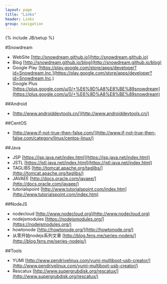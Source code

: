 ```yaml
---
layout: page
title: "Links"
header: Links
group: navigation
---
```

{% include JB/setup %}

#Snowdream
* WebSite [http://snowdream.github.io](http://snowdream.github.io)             
* Blog [http://snowdream.github.io/blog](http://snowdream.github.io/blog)          
* Google Play [https://play.google.com/store/apps/developer?id=Snowdream,Inc.](https://play.google.com/store/apps/developer?id=Snowdream,Inc.)
* Google Plus [https://plus.google.com/u/0/+%E6%9D%A8%E8%BE%89snowdream](https://plus.google.com/u/0/+%E6%9D%A8%E8%BE%89snowdream)

##Android
* [http://www.androiddevtools.cn/](http://www.androiddevtools.cn/)

##CentOS
* [http://www.if-not-true-then-false.com/](http://www.if-not-true-then-false.com/category/linux/centos-linux/)

##Java
* JSP [https://jsp.java.net/index.html](https://jsp.java.net/index.html)            
* JSTL [https://jstl.java.net/index.html](https://jstl.java.net/index.html)
* TAGLIBS [http://tomcat.apache.org/taglibs/](http://tomcat.apache.org/taglibs/)
* JAVAEE [http://docs.oracle.com/javaee/](http://docs.oracle.com/javaee/)
* tutorialspoint [http://www.tutorialspoint.com/index.htm](http://www.tutorialspoint.com/index.htm)

##NodeJS
* nodecloud [http://www.nodecloud.org](http://www.nodecloud.org)
* nodejsmodules [https://nodejsmodules.org/](https://nodejsmodules.org/)
* howtonode [http://howtonode.org/](http://howtonode.org/)
* 从零开始nodejs系列文章 [http://blog.fens.me/series-nodejs/](http://blog.fens.me/series-nodejs/)

##Tools
* YUMI [http://www.pendrivelinux.com/yumi-multiboot-usb-creator/](http://www.pendrivelinux.com/yumi-multiboot-usb-creator/) 
* Rescatux [http://www.supergrubdisk.org/rescatux/](http://www.supergrubdisk.org/rescatux/)